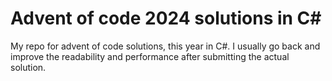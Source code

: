 # Advent of code 2024 solutions in C#

My repo for advent of code solutions, this year in C#.
I usually go back and improve the readability and performance after submitting the actual solution. 